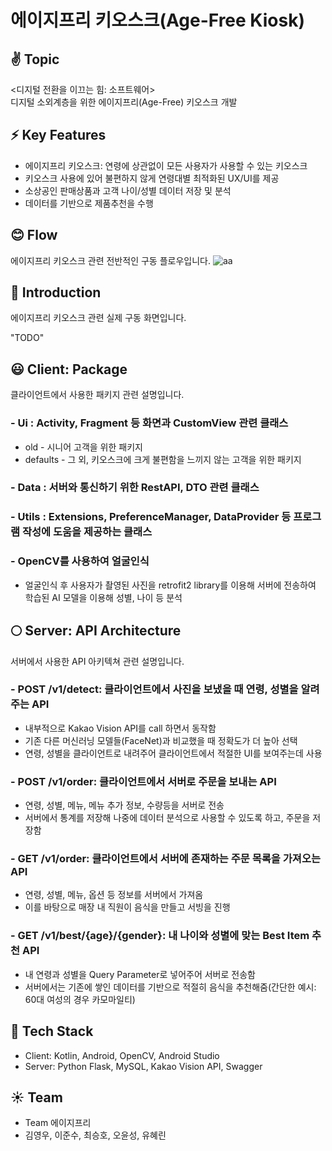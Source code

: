 # 에이지프리 키오스크(Age-Free Kiosk)

## ✌ Topic
<디지털 전환을 이끄는 힘: 소프트웨어><br>
디지털 소외계층을 위한 에이지프리(Age-Free) 키오스크 개발

## ⚡ Key Features
- 에이지프리 키오스크: 연령에 상관없이 모든 사용자가 사용할 수 있는 키오스크
- 키오스크 사용에 있어 불편하지 않게 연령대별 최적화된 UX/UI를 제공
- 소상공인 판매상품과 고객 나이/성별 데이터 저장 및 분석
- 데이터를 기반으로 제품추천을 수행

## 😊 Flow
에이지프리 키오스크 관련 전반적인 구동 플로우입니다.
![aa](https://user-images.githubusercontent.com/22411406/175378328-23520d9a-452f-4c55-8977-0192b8337a61.png)

## 👊 Introduction
에이지프리 키오스크 관련 실제 구동 화면입니다.<br>

"TODO"

## 😃 Client: Package
클라이언트에서 사용한 패키지 관련 설명입니다.

### - Ui : Activity, Fragment 등 화면과 CustomView 관련 클래스
- old - 시니어 고객을 위한 패키지
- defaults - 그 외, 키오스크에 크게 불편함을 느끼지 않는 고객을 위한 패키지

### - Data : 서버와 통신하기 위한 RestAPI, DTO 관련 클래스

### - Utils : Extensions, PreferenceManager, DataProvider 등 프로그램 작성에 도움을 제공하는 클래스

### - OpenCV를 사용하여 얼굴인식
- 얼굴인식 후 사용자가 촬영된 사진을 retrofit2 library를 이용해 서버에 전송하여 학습된 AI 모델을 이용해 성별, 나이 등 분석 

## 🌕 Server: API Architecture
서버에서 사용한 API 아키텍쳐 관련 설명입니다.

### - POST /v1/detect: 클라이언트에서 사진을 보냈을 때 연령, 성별을 알려주는 API
- 내부적으로 Kakao Vision API를 call 하면서 동작함
- 기존 다른 머신러닝 모델들(FaceNet)과 비교했을 때 정확도가 더 높아 선택
- 연령, 성별을 클라이언트로 내려주어 클라이언트에서 적절한 UI를 보여주는데 사용

### - POST /v1/order: 클라이언트에서 서버로 주문을 보내는 API
- 연령, 성별, 메뉴, 메뉴 추가 정보, 수량등을 서버로 전송
- 서버에서 통계를 저장해 나중에 데이터 분석으로 사용할 수 있도록 하고, 주문을 저장함

### - GET /v1/order: 클라이언트에서 서버에 존재하는 주문 목록을 가져오는 API
- 연령, 성별, 메뉴, 옵션 등 정보를 서버에서 가져옴
- 이를 바탕으로 매장 내 직원이 음식을 만들고 서빙을 진행

### - GET /v1/best/{age}/{gender}: 내 나이와 성별에 맞는 Best Item 추천 API
- 내 연령과 성별을 Query Parameter로 넣어주어 서버로 전송함
- 서버에서는 기존에 쌓인 데이터를 기반으로 적절히 음식을 추천해줌(간단한 예시: 60대 여성의 경우 카모마일티)

## 🐔 Tech Stack
- Client: Kotlin, Android, OpenCV, Android Studio
- Server: Python Flask, MySQL, Kakao Vision API, Swagger

## ☀ Team
- Team 에이지프리
- 김영우, 이준수, 최승호, 오윤성, 유혜린
